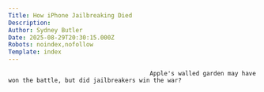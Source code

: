 ```yaml
---
Title: How iPhone Jailbreaking Died
Description: 
Author: Sydney Butler
Date: 2025-08-29T20:30:15.000Z
Robots: noindex,nofollow
Template: index
---
```


                                            Apple's walled garden may have won the battle, but did jailbreakers win the war?
                                        